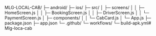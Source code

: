 MLG-LOCAL-CAB/
 ├─ android/
 ├─ ios/
 ├─ src/
 │   ├─ screens/
 │   │   ├─ HomeScreen.js
 │   │   ├─ BookingScreen.js
 │   │   ├─ DriverScreen.js
 │   │   └─ PaymentScreen.js
 │   ├─ components/
 │   │   └─ CabCard.js
 │   └─ App.js
 ├─ package.json
 ├─ app.json
 └─ .github/
     └─ workflows/
         └─ build-apk.yml# Mlg-loca-cab
